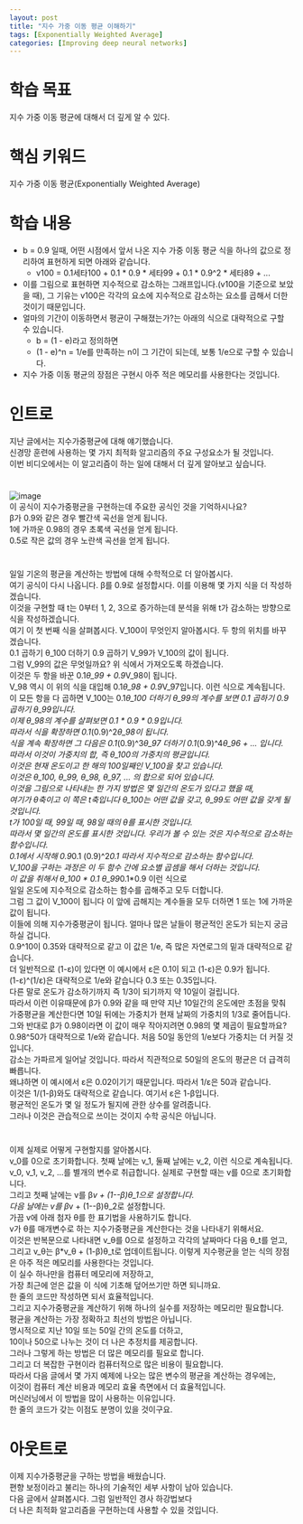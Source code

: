```yaml
---
layout: post
title: "지수 가중 이동 평균 이해하기"
tags: [Exponentially Weighted Average]
categories: [Improving deep neural networks]
---
```


# 학습 목표
지수 가중 이동 평균에 대해서 더 깊게 알 수 있다.

# 핵심 키워드
지수 가중 이동 평균(Exponentially Weighted Average)

# 학습 내용
* b = 0.9 일때, 어떤 시점에서 앞서 나온 지수 가중 이동 평균 식을 하나의 값으로 정리하여 표현하게 되면 아래와 같습니다.
  * v100 = 0.1세타100 + 0.1 * 0.9 * 세타99 + 0.1 * 0.9^2 * 세타89 + ...
* 이를 그림으로 표현하면 지수적으로 감소하는 그래프입니다.(v100을 기준으로 보았을 때), 그 기유는 v100은 각각의 요소에 지수적으로 감소하는 요소를 곱해서 더한것이기 때문입니다.   
* 얼마의 기간이 이동하면서 평균이 구해졌는가?는 아래의 식으로 대략적으로 구할 수 있습니다.
  * b = (1 - e)라고 정의하면
  * (1 - e)^n = 1/e를 만족하는 n이 그 기간이 되는데, 보통 1/e으로 구할 수 있습니다.
* 지수 가중 이동 평균의 장점은 구현시 아주 적은 메모리를 사용한다는 것입니다.

# 인트로
지난 글에서는 지수가중평균에 대해 얘기했습니다.        
신경망 훈련에 사용하는 몇 가지 최적화 알고리즘의 주요 구성요소가 될 것입니다.          
이번 비디오에서는 이 알고리즘이 하는 일에 대해서 더 깊게 알아보고 싶습니다.          

#
![image](https://user-images.githubusercontent.com/50114210/65562802-9cbec000-df82-11e9-8dde-a24c225c8fde.png)      
이 공식이 지수가중평균을 구현하는데 주요한 공식인 것을 기억하시나요?         
β가 0.9와 같은 경우 빨간색 곡선을 얻게 됩니다.         
1에 가까운 0.98의 경우 초록색 곡선을 얻게 됩니다.        
0.5로 작은 값의 경우 노란색 곡선을 얻게 됩니다.        

#
일일 기온의 평균을 계산하는 방법에 대해 수학적으로 더 알아봅시다.         
여기 공식이 다시 나옵니다. β를 0.9로 설정합시다. 이를 이용해 몇 가지 식을 더 작성하겠습니다.        
이것을 구현할 때 t는 0부터 1, 2, 3으로 증가하는데 분석을 위해 t가 감소하는 방향으로 식을 작성하겠습니다.          
여기 이 첫 번째 식을 살펴봅시다. V_100이 무엇인지 알아봅시다. 두 항의 위치를 바꾸겠습니다.             
0.1 곱하기 θ_100 더하기 0.9 곱하기 V_99가 V_100의 값이 됩니다.           
그럼 V_99의 값은 무엇일까요? 위 식에서 가져오도록 하겠습니다.          
이것은 두 항을 바꾼 0.1*θ_99 + 0.9*V_98이 됩니다.           
V_98 역시 이 위의 식을 대입해 0.1*θ_98 + 0.9*V_97입니다. 이런 식으로 계속됩니다.            
이 모든 항을 다 곱하면 V_100는 0.1*θ_100 더하기 θ_99의 계수를 보면 0.1 곱하기 0.9 곱하기 θ_99입니다.             
이제 θ_98의 계수를 살펴보면 0.1 * 0.9 * 0.9입니다.           
따라서 식을 확장하면 0.1*(0.9)^2*θ_98이 됩니다.          
식을 계속 확장하면 그 다음은 0.1*(0.9)^3*θ_97 더하기 0.1*(0.9)^4*θ_96 + ... 입니다.             
따라서 이것이 가중치의 합, 즉 θ_100의 가중치의 평균입니다.               
이것은 현재 온도이고 한 해의 100일째인 V_100을 찾고 있습니다.            
이것은  θ_100,  θ_99,  θ_98,  θ_97, ... 의 합으로 되어 있습니다.          
이것을 그림으로 나타내는 한 가지 방법은 몇 일간의 온도가 있다고 했을 때,            
여기가 θ축이고 이 쪽은 t축입니다 θ_100는 어떤 값을 갖고, θ_99도 어떤 값을 갖게 될 것입니다.         
t가 100일 때, 99일 때, 98일 때의 θ를 표시한 것입니다.           
따라서 몇 일간의 온도를 표시한 것입니다. 우리가 볼 수 있는 것은 지수적으로 감소하는 함수입니다.          
0.1에서 시작해 0.9*0.1 (0.9)^2*0.1 따라서 지수적으로 감소하는 함수입니다.            
V_100을 구하는 과정은 이 두 함수 간에 요소별 곱셈을 해서 더하는 것입니다.            
이 값을 취해서 θ_100 * 0.1 θ_99*0.1*0.9 이런 식으로           
일일 온도에 지수적으로 감소하는 함수를 곱해주고 모두 더합니다.          
그럼 그 값이 V_100이 됩니다 이 앞에 곱해지는 계수들을 모두 더하면 1 또는 1에 가까운 값이 됩니다.               
이들에 의해 지수가중평균이 됩니다. 얼마나 많은 날들이 평균적인 온도가 되는지 궁금하실 겁니다.            
0.9^10이 0.35와 대략적으로 같고 이 값은 1/e, 즉 많은 자연로그의 밑과 대략적으로 같습니다.             
더 일반적으로 (1-ε)이 있다면 이 예시에서 ε은 0.1이 되고 (1-ε)은 0.9가 됩니다.              
(1-ε)^(1/ε)은 대략적으로 1/e와 같습니다 0.3 또는 0.35입니다.           
다른 말로 온도가 감소하기까지 즉 1/3이 되기까지 약 10일이 걸립니다.            
따라서 이런 이유때문에 β가 0.9와 같을 때 만약 지난 10일간의 온도에만
초점을 맞춰 가중평균을 계산한다면 10일 뒤에는 가중치가 현재 날짜의 가중치의 1/3로 줄어듭니다.           
그와 반대로 β가 0.98이라면 이 값이 매우 작아지려면 0.98의 몇 제곱이 필요할까요?           
0.98^50가 대략적으로 1/e와 같습니다.  처음 50일 동안의 1/e보다 가중치는 더 커질 것입니다.          
감소는 가파르게 일어날 것입니다. 따라서 직관적으로 50일의 온도의 평균은 더 급격히 빠릅니다.            
왜냐하면 이 예시에서 ε은 0.02이기기 때문입니다. 따라서 1/ε은 50과 같습니다.              
이것은 1/(1-β)와도 대략적으로 같습니다. 여기서 ε은 1-β입니다.          
평균적인 온도가 몇 일 정도가 될지에 관한 상수를 알려줍니다.         
그러나 이것은 관습적으로 쓰이는 것이지 수학 공식은 아닙니다.           

#
이제 실제로 어떻게 구현할지를 알아봅시다.         
v_0를 0으로 초기화합니다. 첫째 날에는 v_1, 둘째 날에는 v_2, 이런 식으로 계속됩니다.          
v_0, v_1, v_2, ...를 별개의 변수로 취급합니다. 실제로 구현할 때는 v를 0으로 초기화합니다.          
그리고 첫째 날에는 v를 β*v + (1--β)θ_1으로 설정합니다.        
다음 날에는 v를 β*v + (1--β)θ_2로 설정합니다.           
가끔 v에 아래 첨자 θ를 한 표기법을 사용하기도 합니다.           
v가 θ를 매개변수로 하는 지수가중평균을 계산한다는 것을 나타내기 위해서요.           
이것은 반복문으로 나타내면 v_θ를 0으로 설정하고 각각의 날짜마다 다음 θ_t를 얻고,          
그리고 v_θ는 β*v_θ + (1-β)θ_t로 업데이트됩니다. 
이렇게 지수평균을 얻는 식의 장점은 아주 적은 메모리를 사용한다는 것입니다.          
이 실수 하나만을 컴퓨터 메모리에 저장하고,             
가장 최근에 얻은 값을 이 식에 기초해 덮어쓰기만 하면 되니까요.         
한 줄의 코드만 작성하면 되서 효율적입니다.           
그리고 지수가중평균을 계산하기 위해 하나의 실수를 저장하는 메모리만 필요합니다.           
평균을 계산하는 가장 정확하고 최선의 방법은 아닙니다.           
명시적으로 지난 10일 또는 50일 간의 온도를 더하고,           
10이나 50으로 나누는 것이 더 나은 추정치를 제공합니다.         
그러나 그렇게 하는 방법은 더 많은 메모리를 필요로 합니다.        
그리고 더 복잡한 구현이라 컴퓨터적으로 많은 비용이 필요합니다.           
따라서 다음 글에서 몇 가지 예제에 나오는 많은 변수의 평균을 계산하는 경우에는,             
이것이 컴퓨터 계산 비용과 메모리 효율 측면에서 더 효율적입니다.             
머신러닝에서 이 방법을 많이 사용하는 이유입니다.        
한 줄의 코드가 갖는 이점도 분명이 있을 것이구요.       

# 아웃트로
이제 지수가중평균을 구하는 방법을 배웠습니다.          
편향 보정이라고 불리는 하나의 기술적인 세부 사항이 남아 있습니다.         
다음 글에서 살펴봅시다. 그럼 일반적인 경사 하강법보다             
더 나은 최적화 알고리즘을 구현하는데 사용할 수 있을 것입니다.         

